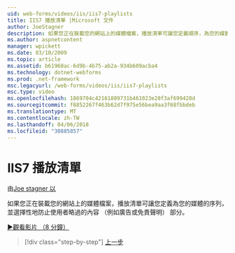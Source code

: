 ```yaml
---
uid: web-forms/videos/iis/iis7-playlists
title: IIS7 播放清單 |Microsoft 文件
author: JoeStagner
description: 如果您正在裝載您的網站上的媒體檔案，播放清單可讓您定義順序，為您的媒體，並選擇性地防止使用者略過部分 t...
ms.author: aspnetcontent
manager: wpickett
ms.date: 03/10/2009
ms.topic: article
ms.assetid: b61968ac-6d9b-4b75-ab2a-934b609acba4
ms.technology: dotnet-webforms
ms.prod: .net-framework
msc.legacyurl: /web-forms/videos/iis/iis7-playlists
msc.type: video
ms.openlocfilehash: 1869704c42161809731b461023e28f3af699428d
ms.sourcegitcommit: f8852267f463b62d7f975e56bea9aa3f68fbbdeb
ms.translationtype: MT
ms.contentlocale: zh-TW
ms.lasthandoff: 04/06/2018
ms.locfileid: "30885857"
---
```

<a name="iis7-playlists"></a>IIS7 播放清單
====================
由[Joe stagner 以](https://github.com/JoeStagner)

如果您正在裝載您的網站上的媒體檔案，播放清單可讓您定義為您的媒體的序列，並選擇性地防止使用者略過的內容 （例如廣告或免責聲明） 部分。

[&#9654;觀看影片 （8 分鐘）](https://channel9.msdn.com/Blogs/ASP-NET-Site-Videos/iis7-playlists)

> [!div class="step-by-step"]
> [上一步](bit-rate-throttling.md)

